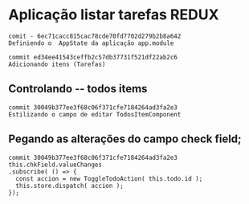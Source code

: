 # Aplicação listar tarefas REDUX

````
comit - 6ec71cacc815cac78cde70fd7702d279b2b8a642
Definiendo o  AppState da aplicação app.module

````

````
commit ed34ee41543ceffb2c57db37731f521df22ab2c6
Adicionando itens (Tarefas)

````

## Controlando -- todos items
````
commit 30049b377ee3f68c06f371cfe7184264ad3fa2e3
Estilizando o campo de editar TodosItemComponent

````

## Pegando as alterações do campo check field;
````
commit 30049b377ee3f68c06f371cfe7184264ad3fa2e3
this.chkField.valueChanges
.subscribe( () => {
  const accion = new ToggleTodoAction( this.todo.id );
  this.store.dispatch( accion );
});
````


